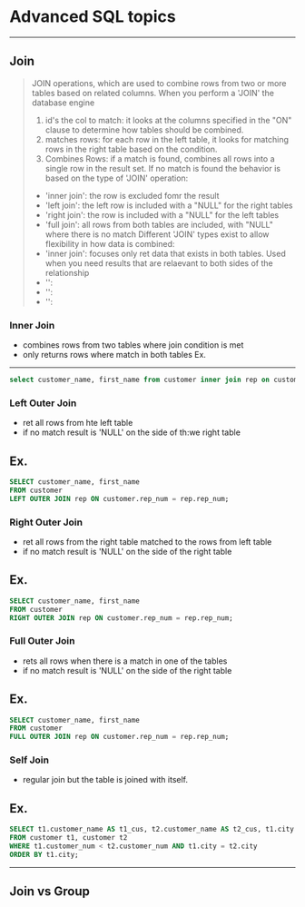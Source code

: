 # Advanced SQL topics
---
## Join
> JOIN operations, which are used to combine rows from two or more tables based on related columns. When you perform a 'JOIN' the database engine 
> 1. id's the col to match: it looks at the columns specified in the "ON" clause to determine how tables should be combined.
> 2. matches rows: for each row in the left table, it looks for matching rows in the right table based on the condition.
> 3. Combines Rows: if a match is found, combines all rows into a single row in the result set. If no match is found the behavior is based on the type of 'JOIN' operation:
>   - 'inner join': the row is excluded fomr the result
>   - 'left join': the left row is included with a "NULL" for the right tables 
>   - 'right join': the row is included with a "NULL" for the left tables
>   - 'full join': all rows from both tables are included, with "NULL" where there is no match
> Different 'JOIN' types exist to allow flexibility in how data is combined:
> - 'inner join': focuses only ret data that exists in both tables. Used when you need results that are relaevant to both sides of the relationship 
> - '':  
> - '':  
> - '':  
### Inner Join 
- combines rows from two tables where join condition is met
- only returns rows where match in both tables
Ex.
---
```SQL
select customer_name, first_name from customer inner join rep on customer.rep_num = rep.rep_num;
```
### Left Outer Join
- ret all rows from hte left table 
- if no match result is 'NULL' on the side of th:we right table


Ex.
---
```SQL
SELECT customer_name, first_name 
FROM customer
LEFT OUTER JOIN rep ON customer.rep_num = rep.rep_num;
```

### Right Outer Join
- ret all rows from the right table matched to the rows from left table
- if no match result is 'NULL' on the side of the right table

Ex.
---
```SQL
SELECT customer_name, first_name 
FROM customer
RIGHT OUTER JOIN rep ON customer.rep_num = rep.rep_num;
```

### Full Outer Join
- rets all rows when there is a match in one of the tables 
- if no match result is 'NULL' on the side of the right table

Ex.
---
```SQL
SELECT customer_name, first_name 
FROM customer
FULL OUTER JOIN rep ON customer.rep_num = rep.rep_num;
```

### Self Join
- regular join but the table is joined with itself.

Ex.
---
```SQL
SELECT t1.customer_name AS t1_cus, t2.customer_name AS t2_cus, t1.city
FROM customer t1, customer t2
WHERE t1.customer_num < t2.customer_num AND t1.city = t2.city
ORDER BY t1.city;
```

---
## Join vs Group

